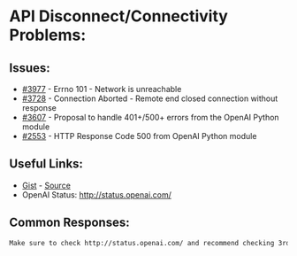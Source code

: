 [gist]:https://gist.github.com/anonhostpi/97d4bb3e9535c92b8173fae704b76264#file-_topics-0005-api-0002-access-connectivity-md
[source]:https://github.com/anonhostpi/AUTOGPT.TRACKERS/blob/main/TOPICS/0005.API/0002.ACCESS/CONNECTIVITY.md
# API Disconnect/Connectivity Problems:
## Issues:
- [#3977][3977] - Errno 101 - Network is unreachable
- [#3728][3728] - Connection Aborted - Remote end closed connection without response
- [#3607][3607] - Proposal to handle 401+/500+ errors from the OpenAI Python module
- [#2553][2553] - HTTP Response Code 500 from OpenAI Python module

## Useful Links:
- [Gist][gist] - [Source][source]
- OpenAI Status: http://status.openai.com/

## Common Responses:
```md
Make sure to check http://status.openai.com/ and recommend checking 3rd parties like downdetector: https://downdetector.com/status/openai/
```

[2553]:https://github.com/Significant-Gravitas/Auto-GPT/issues/2553
[3607]:https://github.com/Significant-Gravitas/Auto-GPT/issues/3607
[3728]:https://github.com/Significant-Gravitas/Auto-GPT/issues/3728
[3977]:https://github.com/Significant-Gravitas/Auto-GPT/issues/3977